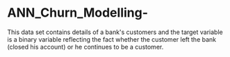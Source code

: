 # ANN_Churn_Modelling-
This data set contains details of a bank's customers and the target variable is a binary variable reflecting the fact whether the customer left the bank (closed his account) or he continues to be a customer.
